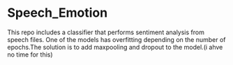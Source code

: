 # Speech_Emotion
This repo includes a classifier that performs sentiment analysis from speech files.
One of the models has overfitting depending on the number of epochs.The solution is to add maxpooling and dropout to the model.(i ahve no time for this)

